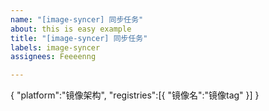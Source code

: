 ```yaml
---
name: "[image-syncer] 同步任务"
about: this is easy example
title: "[image-syncer] 同步任务"
labels: image-syncer
assignees: Feeeenng

---
```


{
  "platform":"镜像架构",
  "registries":[{
      "镜像名":"镜像tag"
  }]
}
